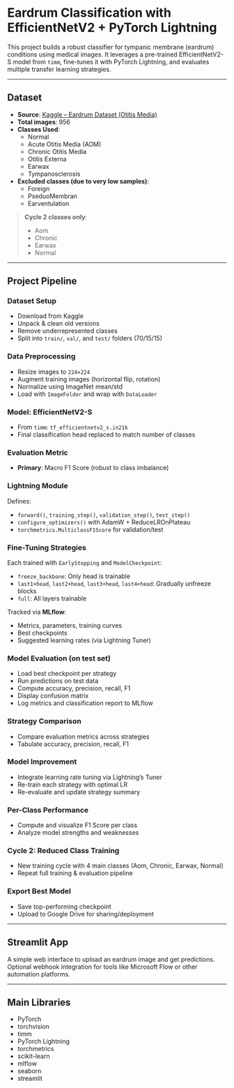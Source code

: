 # Eardrum Classification with EfficientNetV2 + PyTorch Lightning

This project builds a robust classifier for tympanic membrane (eardrum) conditions using medical images. It leverages a pre-trained EfficientNetV2-S model from `timm`, fine-tunes it with PyTorch Lightning, and evaluates multiple transfer learning strategies.

---

## Dataset

- **Source**: [Kaggle – Eardrum Dataset (Otitis Media)](https://www.kaggle.com/datasets/erdalbasaran/eardrum-dataset-otitis-media)  
- **Total images**: 956  
- **Classes Used**:
  - Normal
  - Acute Otitis Media (AOM)
  - Chronic Otitis Media
  - Otitis Externa
  - Earwax
  - Tympanosclerosis
- **Excluded classes (due to very low samples)**:
  - Foreign
  - PseduoMembran
  - Earventulation

> **Cycle 2 classes only**:
> - Aom  
> - Chronic  
> - Earwax  
> - Normal

---

## Project Pipeline

### Dataset Setup

- Download from Kaggle  
- Unpack & clean old versions  
- Remove underrepresented classes  
- Split into `train/`, `val/`, and `test/` folders (70/15/15)

### Data Preprocessing

- Resize images to `224×224`  
- Augment training images (horizontal flip, rotation)  
- Normalize using ImageNet mean/std  
- Load with `ImageFolder` and wrap with `DataLoader`

### Model: EfficientNetV2-S

- From `timm`: `tf_efficientnetv2_s.in21k`  
- Final classification head replaced to match number of classes

### Evaluation Metric

- **Primary**: Macro F1 Score (robust to class imbalance)

### Lightning Module

Defines:

- `forward()`, `training_step()`, `validation_step()`, `test_step()`  
- `configure_optimizers()` with AdamW + ReduceLROnPlateau  
- `torchmetrics.MulticlassF1Score` for validation/test  

### Fine-Tuning Strategies

Each trained with `EarlyStopping` and `ModelCheckpoint`:

- `freeze_backbone`: Only head is trainable  
- `last1+head`, `last2+head`, `last3+head`, `last4+head`: Gradually unfreeze blocks  
- `full`: All layers trainable

Tracked via **MLflow**:

- Metrics, parameters, training curves  
- Best checkpoints  
- Suggested learning rates (via Lightning Tuner)

### Model Evaluation (on test set)

- Load best checkpoint per strategy  
- Run predictions on test data  
- Compute accuracy, precision, recall, F1  
- Display confusion matrix  
- Log metrics and classification report to MLflow  

### Strategy Comparison

- Compare evaluation metrics across strategies  
- Tabulate accuracy, precision, recall, F1  

### Model Improvement

- Integrate learning rate tuning via Lightning’s Tuner  
- Re-train each strategy with optimal LR  
- Re-evaluate and update strategy summary  

### Per-Class Performance

- Compute and visualize F1 Score per class  
- Analyze model strengths and weaknesses  

### Cycle 2: Reduced Class Training

- New training cycle with 4 main classes (Aom, Chronic, Earwax, Normal)  
- Repeat full training & evaluation pipeline  

### Export Best Model

- Save top-performing checkpoint  
- Upload to Google Drive for sharing/deployment

---

## Streamlit App

A simple web interface to upload an eardrum image and get predictions.  
Optional webhook integration for tools like Microsoft Flow or other automation platforms.

---

## Main Libraries

- PyTorch  
- torchvision  
- timm  
- PyTorch Lightning  
- torchmetrics  
- scikit-learn  
- mlflow  
- seaborn  
- streamlit  